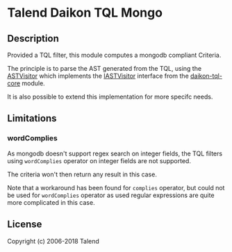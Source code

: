 # Talend Daikon TQL Mongo

## Description

Provided a TQL filter, this module computes a mongodb compliant Criteria.

The principle is to parse the AST generated from the TQL, using the [ASTVisitor](./src/main/java/org/talend/tqlmongo/ASTVisitor.java)
which implements the [IASTVisitor](../daikon-tql-core/src/main/java/org/talend/tql/visitor/IASTVisitor.java) interface from the [daikon-tql-core](../daikon-tql-core)  module.

It is also possible to extend this implementation for more specifc needs.

## Limitations

### wordComplies

As mongodb doesn't support regex search on integer fields, the TQL filters using `wordComplies` operator on integer 
fields are not supported.

The criteria won't then return any result in this case.

Note that a workaround has been found for `complies` operator, but could not be used for `wordComplies` operator as 
used regular expressions are quite more complicated in this case.

## License

Copyright (c) 2006-2018 Talend